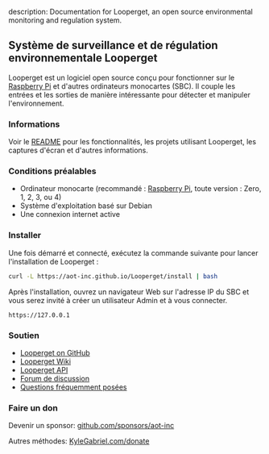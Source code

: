 description: Documentation for Looperget, an open source environmental monitoring and regulation system.

## Système de surveillance et de régulation environnementale Looperget

Looperget est un logiciel open source conçu pour fonctionner sur le [Raspberry Pi](https://en.wikipedia.org/wiki/Raspberry_Pi) et d'autres ordinateurs monocartes (SBC). Il couple les entrées et les sorties de manière intéressante pour détecter et manipuler l'environnement.

### Informations

Voir le [README](https://github.com/aot-inc/Looperget#uses) pour les fonctionnalités, les projets utilisant Looperget, les captures d'écran et d'autres informations.

### Conditions préalables

*   Ordinateur monocarte (recommandé : [Raspberry Pi](https://www.raspberrypi.org/), toute version : Zero, 1, 2, 3, ou 4)
*   Système d'exploitation basé sur Debian
*   Une connexion internet active

### Installer

Une fois démarré et connecté, exécutez la commande suivante pour lancer l'installation de Looperget :

```bash
curl -L https://aot-inc.github.io/Looperget/install | bash
```

Après l'installation, ouvrez un navigateur Web sur l'adresse IP du SBC et vous serez invité à créer un utilisateur Admin et à vous connecter.

```
https://127.0.0.1
```

### Soutien

*   [Looperget on GitHub](https://github.com/aot-inc/Looperget)
*   [Looperget Wiki](https://github.com/aot-inc/Looperget/wiki)
*   [Looperget API](https://aot-inc.github.io/Looperget/looperget-api.html)
*   [Forum de discussion](https://forum.radicaldiy.com)
*   [Questions fréquemment posées](https://forum.radicaldiy.com/docs?category=23&tags=looperget)

### Faire un don

Devenir un sponsor: [github.com/sponsors/aot-inc](https://github.com/sponsors/aot-inc)

Autres méthodes: [KyleGabriel.com/donate](https://kylegabriel.com/donate)
